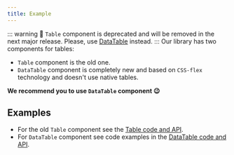```yaml
---
title: Example
---
```


::: warning
:rotating_light: `Table` component is deprecated and will be removed in the next major release. Please, use [DataTable](/table-group/data-table/) instead.
:::
Our library has two components for tables:

- `Table` component is the old one.
- `DataTable` component is completely new and based on `CSS-flex` technology and doesn't use native tables.

**We recommend you to use `DataTable` component 😉**

## Examples

- For the old `Table` component see the [Table code and API](/table-group/table-old/).
- For `DataTable` component see code examples in the [DataTable code and API](/table-group/data-table/).
